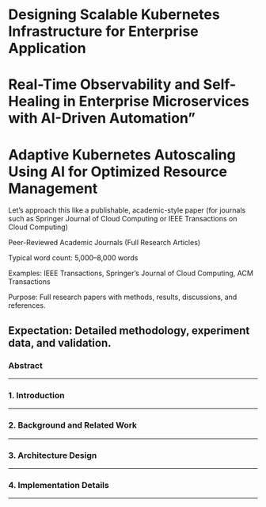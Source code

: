 # Designing Scalable Kubernetes Infrastructure for Enterprise Application 

# Real-Time Observability and Self-Healing in Enterprise Microservices with AI-Driven Automation”

# Adaptive Kubernetes Autoscaling Using AI for Optimized Resource Management

Let’s approach this like a publishable, academic-style paper (for journals such as Springer Journal of Cloud Computing or IEEE Transactions on Cloud Computing)

Peer-Reviewed Academic Journals (Full Research Articles)

Typical word count: 5,000–8,000 words

Examples: IEEE Transactions, Springer’s Journal of Cloud Computing, ACM Transactions

Purpose: Full research papers with methods, results, discussions, and references.

Expectation: Detailed methodology, experiment data, and validation.
---

### **Abstract**

---


### **1. Introduction**


---

### **2. Background and Related Work**

---

### **3. Architecture Design**

---


### **4. Implementation Details**

---
